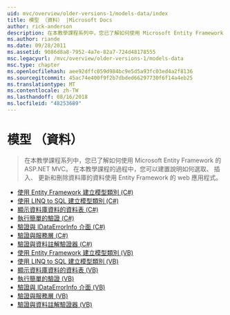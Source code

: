 ```yaml
---
uid: mvc/overview/older-versions-1/models-data/index
title: 模型 （資料） |Microsoft Docs
author: rick-anderson
description: 在本教學課程系列中，您已了解如何使用 Microsoft Entity Framework 的 ASP.NET MVC。 在本教學課程的過程中，您可以建置 web 應用程式...
ms.author: riande
ms.date: 09/28/2011
ms.assetid: 9086d8a8-7952-4a7e-82a7-724d48178555
msc.legacyurl: /mvc/overview/older-versions-1/models-data
msc.type: chapter
ms.openlocfilehash: aee92dffc059d984bc9e5d5a93fc03ed4a2f8136
ms.sourcegitcommit: 45ac74e400f9f2b7dbded66297730f6f14a4eb25
ms.translationtype: MT
ms.contentlocale: zh-TW
ms.lasthandoff: 08/16/2018
ms.locfileid: "48253689"
---
```

<a name="models-data"></a>模型 （資料）
====================
> 在本教學課程系列中，您已了解如何使用 Microsoft Entity Framework 的 ASP.NET MVC。 在本教學課程的過程中，您可以建置說明如何選取、 插入、 更新和刪除資料庫的資料使用 Entity Framework 的 web 應用程式。


- [使用 Entity Framework 建立模型類別 (C#)](creating-model-classes-with-the-entity-framework-cs.md)
- [使用 LINQ to SQL 建立模型類別 (C#)](creating-model-classes-with-linq-to-sql-cs.md)
- [顯示資料庫資料的資料表 (C#)](displaying-a-table-of-database-data-cs.md)
- [執行簡單的驗證 (C#)](performing-simple-validation-cs.md)
- [驗證與 IDataErrorInfo 介面 (C#)](validating-with-the-idataerrorinfo-interface-cs.md)
- [驗證與服務層 (C#)](validating-with-a-service-layer-cs.md)
- [驗證與資料註解驗證器 (C#)](validation-with-the-data-annotation-validators-cs.md)
- [使用 Entity Framework 建立模型類別 (VB)](creating-model-classes-with-the-entity-framework-vb.md)
- [使用 LINQ to SQL 建立模型類別 (VB)](creating-model-classes-with-linq-to-sql-vb.md)
- [顯示資料庫資料的資料表 (VB)](displaying-a-table-of-database-data-vb.md)
- [執行簡單的驗證 (VB)](performing-simple-validation-vb.md)
- [驗證與 IDataErrorInfo 介面 (VB)](validating-with-the-idataerrorinfo-interface-vb.md)
- [驗證與服務層 (VB)](validating-with-a-service-layer-vb.md)
- [驗證與資料註解驗證器 (VB)](validation-with-the-data-annotation-validators-vb.md)
